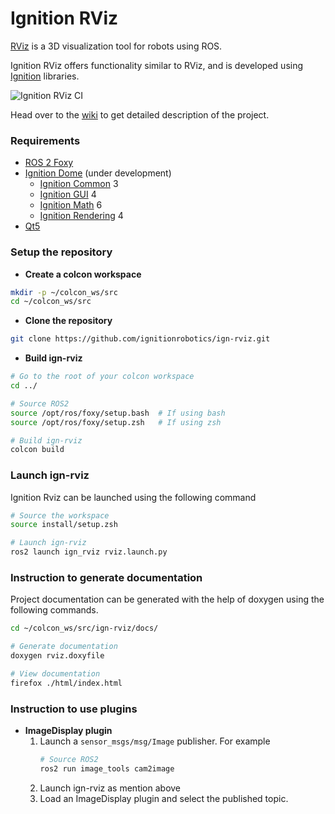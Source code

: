 # Ignition RViz

[RViz](http://wiki.ros.org/rviz) is a 3D visualization tool for robots using ROS.

Ignition RViz offers functionality similar to RViz, and is developed using
[Ignition](https://ignitionrobotics.org/) libraries.

![Ignition RViz CI](https://github.com/Sarath18/ign-rviz/workflows/Ignition%20RViz%20CI/badge.svg)

Head over to the [wiki](https://github.com/ignitionrobotics/ign-rviz/wiki) to get detailed description of the project.

### Requirements

- [ROS 2 Foxy](https://index.ros.org/doc/ros2/Releases/Release-Foxy-Fitzroy/)
- [Ignition Dome](https://ignitionrobotics.org/docs/dome) (under development)
	- [Ignition Common](https://ignitionrobotics.org/libs/common) 3
	- [Ignition GUI](https://ignitionrobotics.org/libs/gui) 4
	- [Ignition Math](https://ignitionrobotics.org/libs/math) 6
	- [Ignition Rendering](https://ignitionrobotics.org/libs/rendering) 4
- [Qt5](https://www.qt.io/)

### Setup the repository

- **Create a colcon workspace**
```bash
mkdir -p ~/colcon_ws/src
cd ~/colcon_ws/src
```
- **Clone the repository**
```bash
git clone https://github.com/ignitionrobotics/ign-rviz.git
```

- **Build ign-rviz**
```bash
# Go to the root of your colcon workspace
cd ../

# Source ROS2
source /opt/ros/foxy/setup.bash  # If using bash
source /opt/ros/foxy/setup.zsh   # If using zsh

# Build ign-rviz
colcon build
```

### Launch ign-rviz

Ignition Rviz can be launched using the following command

```bash
# Source the workspace
source install/setup.zsh

# Launch ign-rviz
ros2 launch ign_rviz rviz.launch.py
```

### Instruction to generate documentation

Project documentation can be generated with the help of doxygen using the following commands.

```bash
cd ~/colcon_ws/src/ign-rviz/docs/

# Generate documentation
doxygen rviz.doxyfile

# View documentation
firefox ./html/index.html
```

### Instruction to use plugins
- **ImageDisplay plugin**
    1. Launch a `sensor_msgs/msg/Image` publisher. For example
       ```bash
       # Source ROS2
       ros2 run image_tools cam2image
       ```
    2. Launch ign-rviz as mention above
    3. Load an ImageDisplay plugin and select the published topic.
